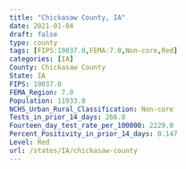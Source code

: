 ```yaml
---
title: "Chickasaw County, IA"
date: 2021-01-04
draft: false
type: county
tags: [FIPS:19037.0,FEMA:7.0,Non-core,Red]
categories: [IA]
County: Chickasaw County
State: IA
FIPS: 19037.0
FEMA_Region: 7.0
Population: 11933.0
NCHS_Urban_Rural_Classification: Non-core
Tests_in_prior_14_days: 266.0
Fourteen_day_test_rate_per_100000: 2229.0
Percent_Positivity_in_prior_14_days: 0.147
Level: Red
url: /states/IA/chickasaw-county
---
```



